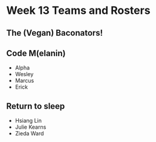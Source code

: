 # Week 13 Teams and Rosters

## The (Vegan) Baconators!


## Code M(elanin)

- Alpha
- Wesley
- Marcus
- Erick
 
## Return to sleep

- Hsiang Lin
- Julie Kearns
- Zieda Ward

